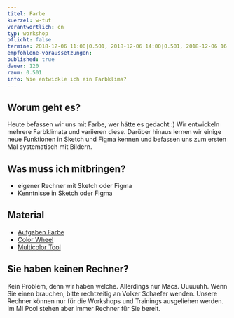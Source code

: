 ```yaml
---
titel: Farbe
kuerzel: w-tut
verantwortlich: cn
typ: workshop
pflicht: false
termine: 2018-12-06 11:00|0.501, 2018-12-06 14:00|0.501, 2018-12-06 16:00|0.501
empfohlene-voraussetzungen: 
published: true
dauer: 120
raum: 0.501
info: Wie entwickle ich ein Farbklima? 
---
```


## Worum geht es?
Heute befassen wir uns mit Farbe, wer hätte es gedacht :) Wir entwickeln mehrere Farbklimata und variieren diese. Darüber hinaus lernen wir einige neue Funktionen in Sketch und Figma kennen und befassen uns zum ersten Mal systematisch mit Bildern.

## Was muss ich mitbringen?
- eigener Rechner mit Sketch oder Figma
- Kenntnisse in Sketch oder Figma

## Material
- [Aufgaben Farbe](../../download/workshops/farbe/aufgabe-farbklima.pdf)
- [Color Wheel](https://color.adobe.com/de/create/color-wheel/)
- [Multicolor Tool](http://labs.tineye.com/multicolr/)


## Sie haben keinen Rechner?
Kein Problem, denn wir haben welche. Allerdings nur Macs. Uuuuuhh. Wenn Sie einen brauchen, bitte rechtzeitig an Volker Schaefer wenden. Unsere Rechner können nur für die Workshops und Trainings ausgeliehen werden. Im MI Pool stehen aber immer Rechner für Sie bereit.
